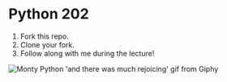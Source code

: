 # Python 202

1. Fork this repo.
2. Clone your fork.
3. Follow along with me during the lecture! 

![Monty Python 'and there was much rejoicing' gif from Giphy](https://media.giphy.com/media/WIg8P0VNpgH8Q/giphy.gif)
